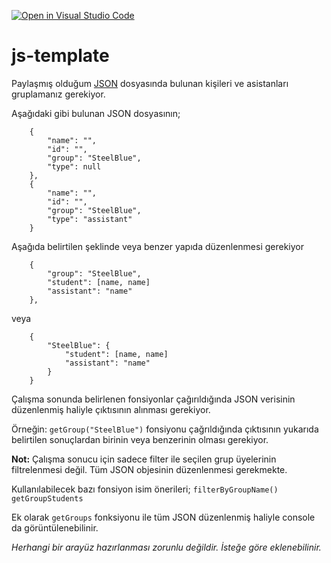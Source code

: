 [![Open in Visual Studio Code](https://classroom.github.com/assets/open-in-vscode-c66648af7eb3fe8bc4f294546bfd86ef473780cde1dea487d3c4ff354943c9ae.svg)](https://classroom.github.com/online_ide?assignment_repo_id=8441098&assignment_repo_type=AssignmentRepo)
# js-template

Paylaşmış olduğum [JSON](https://github.com/Front-End-Bootcamp/vue-bootcamp/blob/d6f881aec77f15a4107eafc10f6a91e90f9268a4/homework%201/data.json) dosyasında bulunan kişileri ve asistanları gruplamanız gerekiyor. 

Aşağıdaki gibi bulunan JSON dosyasının;
```
	{
		"name": "",
		"id": "",
		"group": "SteelBlue",
		"type": null
	},
	{
		"name": "",
		"id": "",
		"group": "SteelBlue",
		"type": "assistant"
	}
```

Aşağıda belirtilen şeklinde veya benzer yapıda düzenlenmesi gerekiyor

```
	{
		"group": "SteelBlue",
		"student": [name, name]
		"assistant": "name"
	},
```

veya

```
	{
		"SteelBlue": {
			"student": [name, name]
			"assistant": "name"
		}
	}
```

Çalışma sonunda belirlenen fonsiyonlar çağırıldığında JSON verisinin düzenlenmiş haliyle çıktısının alınması gerekiyor.

Örneğin: ```getGroup("SteelBlue")``` fonsiyonu çağrıldığında çıktısının yukarıda belirtilen sonuçlardan birinin veya benzerinin olması gerekiyor.

**Not:** Çalışma sonucu için sadece filter ile seçilen grup üyelerinin filtrelenmesi değil. Tüm JSON objesinin düzenlenmesi gerekmekte.

Kullanılabilecek bazı fonsiyon isim önerileri;
```filterByGroupName()```
```getGroupStudents```

Ek olarak ```getGroups``` fonksiyonu ile tüm JSON düzenlenmiş haliyle console da görüntülenebilinir.


_Herhangi bir arayüz hazırlanması zorunlu değildir. İsteğe göre eklenebilinir._

